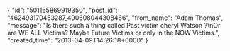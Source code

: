  {
   "id": "501165869919350",
   "post_id": "462493170453287_490608044308466",
   "from_name": "Adam Thomas",
   "message": "Is there such a thing called Past victim cheryl Watson ?\nOr are WE ALL Victims? Maybe Future Victims or only in the NOW Victims.",
   "created_time": "2013-04-09T14:26:18+0000"
 }

